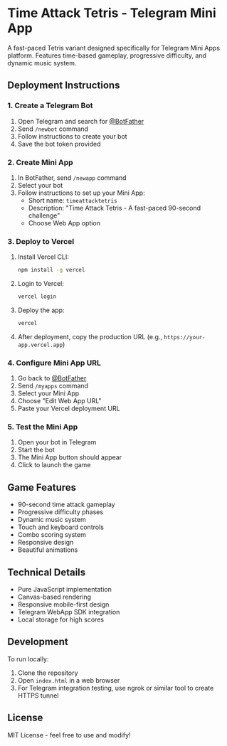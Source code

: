 # Time Attack Tetris - Telegram Mini App

A fast-paced Tetris variant designed specifically for Telegram Mini Apps platform. Features time-based gameplay, progressive difficulty, and dynamic music system.

## Deployment Instructions

### 1. Create a Telegram Bot

1. Open Telegram and search for [@BotFather](https://t.me/botfather)
2. Send `/newbot` command
3. Follow instructions to create your bot
4. Save the bot token provided

### 2. Create Mini App

1. In BotFather, send `/newapp` command
2. Select your bot
3. Follow instructions to set up your Mini App:
   - Short name: `timeattacktetris`
   - Description: "Time Attack Tetris - A fast-paced 90-second challenge"
   - Choose Web App option

### 3. Deploy to Vercel

1. Install Vercel CLI:
   ```bash
   npm install -g vercel
   ```

2. Login to Vercel:
   ```bash
   vercel login
   ```

3. Deploy the app:
   ```bash
   vercel
   ```

4. After deployment, copy the production URL (e.g., `https://your-app.vercel.app`)

### 4. Configure Mini App URL

1. Go back to [@BotFather](https://t.me/botfather)
2. Send `/myapps` command
3. Select your Mini App
4. Choose "Edit Web App URL"
5. Paste your Vercel deployment URL

### 5. Test the Mini App

1. Open your bot in Telegram
2. Start the bot
3. The Mini App button should appear
4. Click to launch the game

## Game Features

- 90-second time attack gameplay
- Progressive difficulty phases
- Dynamic music system
- Touch and keyboard controls
- Combo scoring system
- Responsive design
- Beautiful animations

## Technical Details

- Pure JavaScript implementation
- Canvas-based rendering
- Responsive mobile-first design
- Telegram WebApp SDK integration
- Local storage for high scores

## Development

To run locally:
1. Clone the repository
2. Open `index.html` in a web browser
3. For Telegram integration testing, use ngrok or similar tool to create HTTPS tunnel

## License

MIT License - feel free to use and modify!
